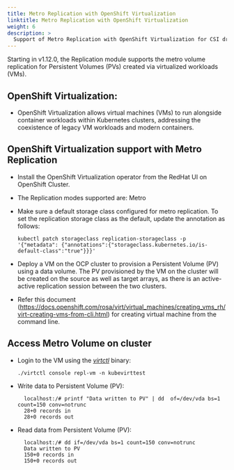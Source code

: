 ```yaml
---
title: Metro Replication with OpenShift Virtualization
linktitle: Metro Replication with OpenShift Virtualization
weight: 6
description: >
  Support of Metro Replication with OpenShift Virtualization for CSI drivers.
---
```


Starting in v1.12.0, the Replication module supports the metro volume
replication for Persistent Volumes (PVs) created via virtualized workloads
(VMs).

## OpenShift Virtualization:

- OpenShift Virtualization allows virtual machines (VMs) to run alongside
  container workloads within Kubernetes clusters, addressing the coexistence of
  legacy VM workloads and modern containers.

## OpenShift Virtualization support with Metro Replication

- Install the OpenShift Virtualization operator from the RedHat UI on OpenShift
  Cluster.
- The Replication modes supported are: Metro

- Make sure a default storage class configured for metro replication. To set the
  replication storage class as the default, update the annotation as follows:

  ```
  kubectl patch storageclass replication-storageclass -p '{"metadata": {"annotations":{"storageclass.kubernetes.io/is-default-class":"true"}}}'
  ```

- Deploy a VM on the OCP cluster to provision a Persistent Volume (PV) using a
  data volume. The PV provisioned by the VM on the cluster will be created on
  the source as well as target arrays, as there is an active-active replication
  session between the two clusters.

- Refer this document
  (https://docs.openshift.com/rosa/virt/virtual_machines/creating_vms_rh/virt-creating-vms-from-cli.html)
  for creating virtual machine from the command line.

## Access Metro Volume on cluster

- Login to the VM using the
  _[virtctl](https://kubevirt.io/user-guide/user_workloads/virtctl_client_tool/)_
  binary:

  ```
  ./virtctl console repl-vm -n kubevirttest
  ```

- Write data to Persistent Volume (PV):

  ```
    localhost:/# printf "Data written to PV" | dd  of=/dev/vda bs=1 count=150 conv=notrunc
    28+0 records in
    28+0 records out
  ```

- Read data from Persistent Volume (PV):
  ```
    localhost:/# dd if=/dev/vda bs=1 count=150 conv=notrunc
    Data written to PV
    150+0 records in
    150+0 records out
  ```
